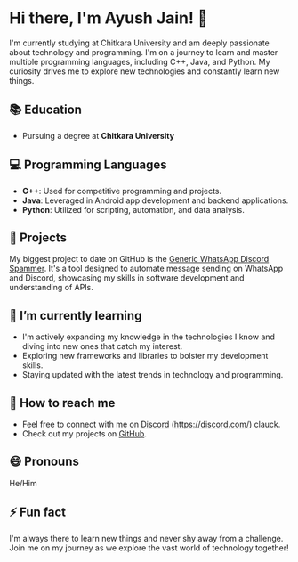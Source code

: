 # Hi there, I'm Ayush Jain! 👋

I'm currently studying at Chitkara University and am deeply passionate about technology and programming. I'm on a journey to learn and master multiple programming languages, including C++, Java, and Python. My curiosity drives me to explore new technologies and constantly learn new things.

## 📚 Education
- Pursuing a degree at **Chitkara University**

## 💻 Programming Languages
- **C++**: Used for competitive programming and projects.
- **Java**: Leveraged in Android app development and backend applications.
- **Python**: Utilized for scripting, automation, and data analysis.

## 🚀 Projects
My biggest project to date on GitHub is the [Generic WhatsApp Discord Spammer](https://github.com/AyushJain7048/Generic-WhatApp-Discord-Spammer). It's a tool designed to automate message sending on WhatsApp and Discord, showcasing my skills in software development and understanding of APIs.

## 🌱 I’m currently learning
- I'm actively expanding my knowledge in the technologies I know and diving into new ones that catch my interest. 
- Exploring new frameworks and libraries to bolster my development skills.
- Staying updated with the latest trends in technology and programming.

## 🤝 How to reach me
- Feel free to connect with me on [Discord](#) (https://discord.com/) clauck.
- Check out my projects on [GitHub](https://github.com/AyushJain7048).

## 😄 Pronouns
He/Him

## ⚡ Fun fact
I'm always there to learn new things and never shy away from a challenge. Join me on my journey as we explore the vast world of technology together!


